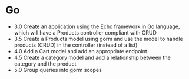 # Go

- 3.0 Create an application using the Echo framework in Go language, which will have a Products controller compliant with CRUD
- 3.5 Create a Products model using gorm and use the model to handle products (CRUD) in the controller (instead of a list)
- 4.0 Add a Cart model and add an appropriate endpoint
- 4.5 Create a category model and add a relationship between the category and the product
- 5.0 Group queries into gorm scopes